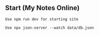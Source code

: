 ## Start (My Notes Online)
    Use npm run dev for starting site

    Use npx json-server --watch data/db.json 
